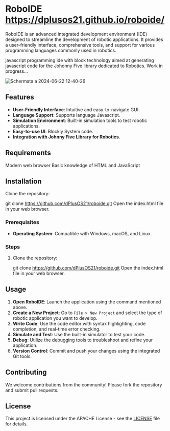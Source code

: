 
# RoboIDE https://dplusos21.github.io/roboide/

RoboIDE is an advanced integrated development environment (IDE) designed to streamline the development of robotic applications. It provides a user-friendly interface, comprehensive tools, and support for various programming languages commonly used in robotics.

javascript programming ide with block technology aimed at generating javascript code for the Johonny Five library dedicated to Robotics.
Work in progress...

![Schermata a 2024-06-22 12-40-26](https://github.com/dPlusOS21/roboide/assets/11348388/a852175d-4785-4f9f-8219-c654eabca53f)


## Features

- **User-Friendly Interface**: Intuitive and easy-to-navigate GUI.
- **Language Support**: Supports language Javascript.
- **Simulation Environment**: Built-in simulation tools to test robotic applications.
- **Easy-to-use UI**: Blockly System code.
- **Integration with Johnny Five Library for Robotics**.

## Requirements
Modern web browser
Basic knowledge of HTML and JavaScript

## Installation

Clone the repository:

  git clone https://github.com/dPlusOS21/roboide.git
  Open the index.html file in your web browser.

### Prerequisites

- **Operating System**: Compatible with Windows, macOS, and Linux.

### Steps

1. Clone the repository:

   git clone https://github.com/dPlusOS21/roboide.git
   Open the index.html file in your web browser.

## Usage

1. **Open RoboIDE**: Launch the application using the command mentioned above.
2. **Create a New Project**: Go to `File > New Project` and select the type of robotic application you want to develop.
3. **Write Code**: Use the code editor with syntax highlighting, code completion, and real-time error checking.
4. **Simulate and Test**: Use the built-in simulator to test your code.
5. **Debug**: Utilize the debugging tools to troubleshoot and refine your application.
6. **Version Control**: Commit and push your changes using the integrated Git tools.

## Contributing

We welcome contributions from the community! Please fork the repository and submit pull requests.

## License

This project is licensed under the APACHE License - see the [LICENSE](LICENSE) file for details.
